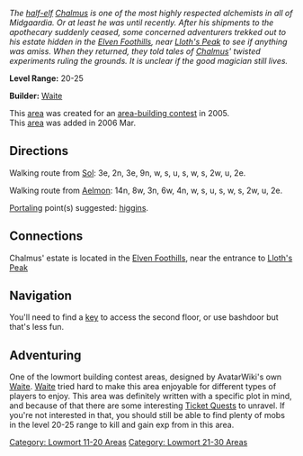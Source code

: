 *The [half-elf](Half-Elves.md "wikilink")
[Chalmus](Chalmus_The_Alchemist.md "wikilink") is one of the most highly
respected alchemists in all of Midgaardia. Or at least he was until
recently. After his shipments to the apothecary suddenly ceased, some
concerned adventurers trekked out to his estate hidden in the [Elven
Foothills](:Category:Elven_Foothills.md "wikilink"), near [Lloth's
Peak](:Category:Lloth's_Peak.md "wikilink") to see if anything was
amiss. When they returned, they told tales of
[Chalmus](Chalmus_The_Alchemist.md "wikilink")' twisted experiments
ruling the grounds. It is unclear if the good magician still lives.*

**Level Range:** 20-25

**Builder:** [Waite](User:_Waite.md "wikilink")

This [area](:Category:_Areas.md "wikilink") was created for an
[area-building contest](Area-Building_Contests.md "wikilink") in 2005.  
This [area](:Category:_Areas.md "wikilink") was added in 2006 Mar.  

## Directions

Walking route from [Sol](Sol.md "wikilink"): 3e, 2n, 3e, 9n, w, s, u, s,
w, s, 2w, u, 2e.

Walking route from [Aelmon](Aelmon.md "wikilink"): 14n, 8w, 3n, 6w, 4n,
w, s, u, s, w, s, 2w, u, 2e.

[Portaling](Portal.md "wikilink") point(s) suggested:
[higgins](Butler_Higgins.md "wikilink").

## Connections

Chalmus' estate is located in the [ Elven
Foothills](:Category:_Elven_Foothills.md "wikilink"), near the entrance
to [ Lloth's Peak](:Category:_Lloth's_Peak.md "wikilink")

## Navigation

You'll need to find a [key](Key_To_The_Second_Floor.md "wikilink") to
access the second floor, or use bashdoor but that's less fun.

## Adventuring

One of the lowmort building contest areas, designed by AvatarWiki's own
[Waite](User:Waite.md "wikilink"). [Waite](User:Waite.md "wikilink")
tried hard to make this area enjoyable for different types of players to
enjoy. This area was definitely written with a specific plot in mind,
and because of that there are some interesting [Ticket
Quests](:Category:Ticket_Quests.md "wikilink") to unravel. If you're not
interested in that, you should still be able to find plenty of mobs in
the level 20-25 range to kill and gain exp from in this area.

[Category: Lowmort 11-20
Areas](Category:_Lowmort_11-20_Areas "wikilink") [Category: Lowmort
21-30 Areas](Category:_Lowmort_21-30_Areas "wikilink")
